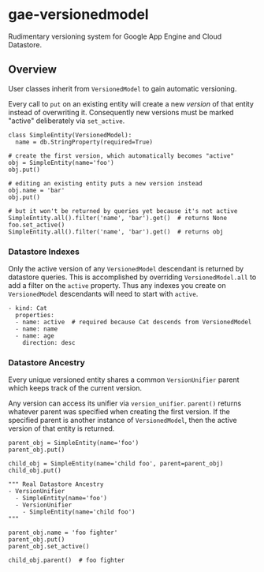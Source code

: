 # gae-versionedmodel
Rudimentary versioning system for Google App Engine and Cloud Datastore.

## Overview
User classes inherit from `VersionedModel` to gain automatic versioning. 

Every call to `put` on an existing entity will create a new _version_ of that 
entity instead of overwriting it. Consequently new versions must be marked
"active" deliberately via `set_active`.

```
class SimpleEntity(VersionedModel):
  name = db.StringProperty(required=True)

# create the first version, which automatically becomes "active"
obj = SimpleEntity(name='foo')
obj.put()

# editing an existing entity puts a new version instead
obj.name = 'bar'
obj.put()

# but it won't be returned by queries yet because it's not active
SimpleEntity.all().filter('name', 'bar').get()  # returns None
foo.set_active()
SimpleEntity.all().filter('name', 'bar').get()  # returns obj
```

### Datastore Indexes
Only the active version of any `VersionedModel` descendant is returned by
datastore queries. This is accomplished by overriding `VersionedModel.all`
to add a filter on the `active` property. Thus any indexes you create on 
`VersionedModel` descendants will need to start with `active`.

```
- kind: Cat
  properties:
  - name: active  # required because Cat descends from VersionedModel
  - name: name
  - name: age
    direction: desc
```

### Datastore Ancestry
Every unique versioned entity shares a common `VersionUnifier` parent which
keeps track of the current version. 

Any version can access its unifier via `version_unifier`. `parent()` returns 
whatever parent was specified when creating the first version. If the specified 
parent is another instance of `VersionedModel`, then the active version of that
entity is returned.

```
parent_obj = SimpleEntity(name='foo')
parent_obj.put()

child_obj = SimpleEntity(name='child foo', parent=parent_obj)
child_obj.put()

""" Real Datastore Ancestry
- VersionUnifier
  - SimpleEntity(name='foo')
  - VersionUnifier
    - SimpleEntity(name='child foo')
"""

parent_obj.name = 'foo fighter'
parent_obj.put()
parent_obj.set_active()

child_obj.parent()  # foo fighter
```

